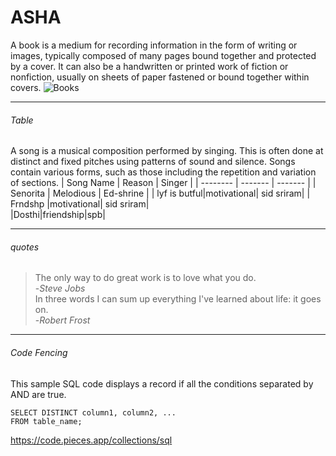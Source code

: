 # ASHA
A book is a medium for recording information in the form of writing or images, typically composed of many pages bound together and protected by a cover. It can also be a handwritten or printed work of fiction or nonfiction, usually on sheets of paper fastened or bound together within covers.
![Books](Book.jpg)

---

###### Table
A song is a musical composition performed by singing. This is often done at distinct and fixed pitches using patterns of sound and silence. Songs contain various forms, such as those including the repetition and variation of sections.
|   Song Name  |   Reason   |   Singer   |
|   --------   |  -------   |  -------   |
|   Senorita   |  Melodious |  Ed-shrine |
| lyf is butful|motivational|  sid sriram|
|    Frndshp   |motivational|  sid sriram|  
|Dosthi|friendship|spb|

---

###### quotes
>The only way to do great work is to love what you do.<br>
-*Steve Jobs*<br>
>In three words I can sum up everything I've learned about life: it goes on.<br>
-*Robert Frost*<br>

---

###### Code Fencing
This sample SQL code displays a record if all the conditions separated by AND are true.
```
SELECT DISTINCT column1, column2, ...
FROM table_name;
```
<https://code.pieces.app/collections/sql>
